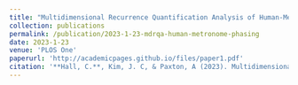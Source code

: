 ```yaml
---
title: "Multidimensional Recurrence Quantification Analysis of Human-Metronome Phasing"
collection: publications
permalink: /publication/2023-1-23-mdrqa-human-metronome-phasing
date: 2023-1-23
venue: 'PLOS One'
paperurl: 'http://academicpages.github.io/files/paper1.pdf'
citation: '**Hall, C.**, Kim, J. C, & Paxton, A (2023). Multidimensional Recurrence Quantification Analysis of Human-Metronome Phasing. <i>PLOS One</i>. 18(2): e0279987. [https://doi.org/10.1371/journal.pone.0279987](https://journals.plos.org/plosone/article?id=10.1371/journal.pone.0279987)'
---
```

